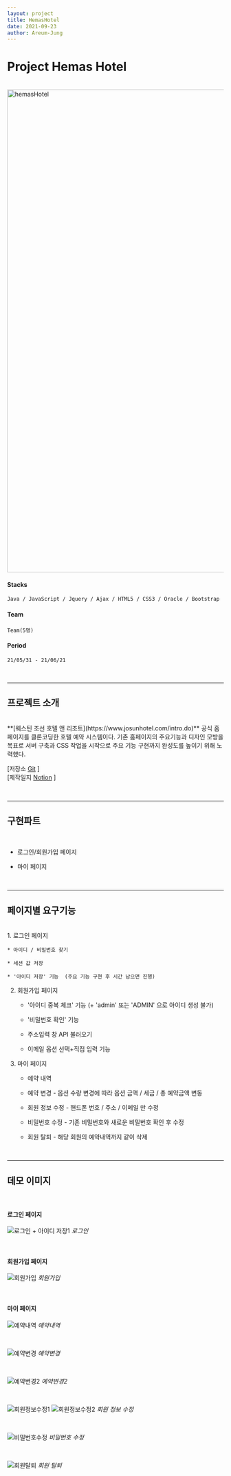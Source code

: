 ```yaml
---
layout: project
title: HemasHotel
date: 2021-09-23
author: Areum-Jung
---
```


# **Project Hemas Hotel**

<br>

<img width="1120" alt="hemasHotel" src="https://user-images.githubusercontent.com/78872071/134557835-18f3f1fc-1cc9-4f32-9f25-f606256d6f51.PNG">
  
<br>

#### **Stacks**

    Java / JavaScript / Jquery / Ajax / HTML5 / CSS3 / Oracle / Bootstrap

#### **Team**
  
    Team(5명)

#### **Period**

    21/05/31 - 21/06/21

<br>

---

## **프로젝트 소개**  
<br>
**[웨스틴 조선 호텔 앤 리조트](https://www.josunhotel.com/intro.do)** 공식 홈페이지를 클론코딩한 호텔 예약 시스템이다. 기존 홈페이지의 주요기능과 디자인 모방을 목표로 서버 구축과 CSS 작업을 시작으로 주요 기능 구현까지 완성도를 높이기 위해 노력했다. 

<br>

[저장소 [Git](https://github.com/areumyy/JSP_TeamProject "hemasHotel link") ]  
[제작일지 [Notion](https://hushed-tuna-4c5.notion.site/Hemas-Hotel-JSP-Project-981b1d18266d4bff81e3c0f9944f3d50 "hemasHotel notion") ]

<br>

---
## **구현파트**  
<br>

* 로그인/회원가입 페이지  

* 마이 페이지

<br>

---
## **페이지별 요구기능**  
<br>
1. 로그인 페이지  

    * 아이디 / 비밀번호 찾기  

    * 세션 값 저장  

    * '아이디 저장' 기능  (주요 기능 구현 후 시간 남으면 진행)  

2. 회원가입 페이지  

    * '아이디 중복 체크' 기능 (+ 'admin' 또는 'ADMIN' 으로 아이디 생성 불가)  

    * '비밀번호 확인' 기능  

    * 주소입력 창 API 불러오기  

    * 이메일 옵션 선택+직접 입력 기능  

3. 마이 페이지  

    * 예약 내역  

    * 예약 변경 - 옵션 수량 변경에 따라 옵션 금액 / 세금 / 총 예약금액 변동  

    * 회원 정보 수정 - 핸드폰 번호 / 주소 / 이메일 만 수정  

    * 비밀번호 수정 - 기존 비밀번호와 새로운 비밀번호 확인 후 수정  

    * 회원 탈퇴 - 해당 회원의 예약내역까지 같이 삭제  

    <br>

---
## **데모 이미지**  
<br>

#### **로그인 페이지**
![로그인 + 아이디 저장1](https://user-images.githubusercontent.com/78872071/134597645-f808de2a-8c6b-4834-8bb5-a687887a6df5.PNG)
*로그인*

<br>

#### **회원가입 페이지**
![회원가입](https://user-images.githubusercontent.com/78872071/134597683-6a7222d5-e6fc-4a91-8212-d3fb4741d814.png)
*회원가입*

<br>

#### **마이 페이지**  
![예약내역](https://user-images.githubusercontent.com/78872071/134597772-a846245b-d80d-4770-a40a-e87f5aedb508.PNG)
*예약내역*

<br>

![예약변경](https://user-images.githubusercontent.com/78872071/134597796-8df0a610-08a8-4379-ac2d-1be25dadb34f.PNG)
*예약변경*

<br>

![예약변경2](https://user-images.githubusercontent.com/78872071/143908828-d1bcdf79-7293-4926-81de-4f4c4260e15f.PNG)
*예약변경2*

<br>

![회원정보수정1](https://user-images.githubusercontent.com/78872071/134597877-86b0fa79-c82e-41a3-b128-ea7135f83444.PNG)
![회원정보수정2](https://user-images.githubusercontent.com/78872071/134597880-e7dd64bd-5401-442d-8812-302b72bdeeaa.PNG)
*회원 정보 수정*

<br>

![비밀번호수정](https://user-images.githubusercontent.com/78872071/134597911-cdd395e0-ddfe-4402-ab53-5f21b6e2ba57.PNG)
*비밀번호 수정*

<br>

![회원탈퇴](https://user-images.githubusercontent.com/78872071/134597916-af1ae0ea-abaa-43de-8a89-34981cef08c1.PNG)
*회원 탈퇴*
